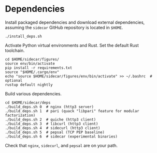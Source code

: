 # Dependencies

Install packaged dependencies and download external dependencies, assuming
the `sidecar` GitHub repository is located in `$HOME`.

```
./install_deps.sh
```

Activate Python virtual environments and Rust. Set the default Rust toolchain.

```
cd $HOME/sidecar/figures/
source env/bin/activate
pip install -r requirements.txt
source "$HOME/.cargo/env"
echo "source $HOME/sidecar/figures/env/bin/activate" >> ~/.bashrc  # optional
rustup default nightly
```

Build various dependencies.

```
cd $HOME/sidecar/deps
./build_deps.sh 0  # nginx (http3 server)
./build_deps.sh 1  # pari (quack "libpari" feature for modular factorization)
./build_deps.sh 2  # quiche (http3 client)
./build_deps.sh 3  # libcurl (http3 client)
./build_deps.sh 4  # sidecurl (http3 client)
./build_deps.sh 5  # pepsal (TCP PEP baseline)
./build_deps.sh 6  # sidecar (experimental binaries)
```

Check that `nginx`, `sidecurl`, and `pepsal` are on your path.
